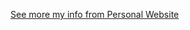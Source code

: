 
[](https://blog.andy-lu.dev/)
  
[See more my info from Personal Website](https://blog.andy-lu.dev/)









